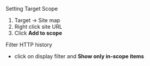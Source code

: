 Setting Target Scope
1. Target -> Site map
2. Right click site URL
3. Click **Add to scope**

Filter HTTP history 
- click on display filter and **Show only in-scope items**
